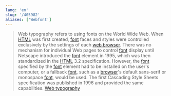 ```yaml
---
lang: 'en'
slug: '/405982'
aliases: ['Webfont']
---
```


> Web typography refers to using fonts on the World Wide Web. When [HTML](./../.././docs/pages/HTML.md) was first created, [font](./../.././docs/pages/Font.md) faces and styles were controlled exclusively by the settings of each [web browser](./../.././docs/pages/Web%20Browser.md). There was no mechanism for individual Web pages to control [font](./../.././docs/pages/Font.md) display until Netscape introduced the [font](./../.././docs/pages/Font.md) element in 1995, which was then standardized in the [HTML](./../.././docs/pages/HTML.md) 3.2 specification. However, the [font](./../.././docs/pages/Font.md) specified by the [font](./../.././docs/pages/Font.md) element had to be installed on the user's computer, or a fallback [font](./../.././docs/pages/Font.md), such as a [browser](./../.././docs/pages/Web%20Browser.md)'s default sans-serif or monospace [font](./../.././docs/pages/Font.md), would be used. The first Cascading Style Sheets specification was published in 1996 and provided the same capabilities. [Web typography](https://en.wikipedia.org/wiki/Web_typography)

<head>
  <html lang="en-US"/>
</head>
